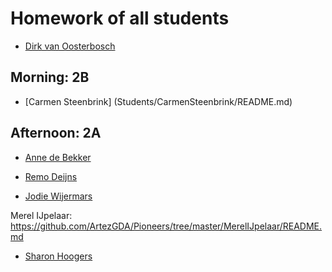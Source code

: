 # Homework of all students

- [Dirk van Oosterbosch](Students/Dirk/README.md)

## Morning: 2B

- [Carmen Steenbrink] (Students/CarmenSteenbrink/README.md)

## Afternoon: 2A

- [Anne de Bekker](Students/annedebekker/README.md)

- [Remo Deijns](Students/RemoDeijns/README.md)

- [Jodie Wijermars](Students/Jodie/README.md)

Merel IJpelaar: https://github.com/ArtezGDA/Pioneers/tree/master/MerelIJpelaar/README.md

- [Sharon Hoogers](Students/SharonHoogers/README.md)
